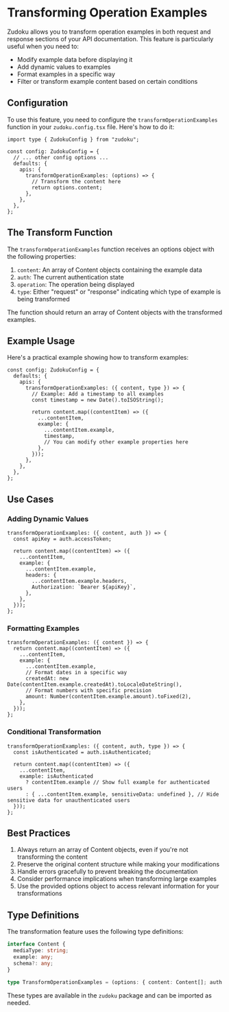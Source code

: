 # Transforming Operation Examples

Zudoku allows you to transform operation examples in both request and response sections of your API documentation. This feature is particularly useful when you need to:

- Modify example data before displaying it
- Add dynamic values to examples
- Format examples in a specific way
- Filter or transform example content based on certain conditions

## Configuration

To use this feature, you need to configure the `transformOperationExamples` function in your `zudoku.config.tsx` file. Here's how to do it:

```tsx
import type { ZudokuConfig } from "zudoku";

const config: ZudokuConfig = {
  // ... other config options ...
  defaults: {
    apis: {
      transformOperationExamples: (options) => {
        // Transform the content here
        return options.content;
      },
    },
  },
};
```

## The Transform Function

The `transformOperationExamples` function receives an options object with the following properties:

1. `content`: An array of Content objects containing the example data
2. `auth`: The current authentication state
3. `operation`: The operation being displayed
4. `type`: Either "request" or "response" indicating which type of example is being transformed

The function should return an array of Content objects with the transformed examples.

## Example Usage

Here's a practical example showing how to transform examples:

```tsx
const config: ZudokuConfig = {
  defaults: {
    apis: {
      transformOperationExamples: ({ content, type }) => {
        // Example: Add a timestamp to all examples
        const timestamp = new Date().toISOString();

        return content.map((contentItem) => ({
          ...contentItem,
          example: {
            ...contentItem.example,
            timestamp,
            // You can modify other example properties here
          },
        }));
      },
    },
  },
};
```

## Use Cases

### Adding Dynamic Values

```tsx
transformOperationExamples: ({ content, auth }) => {
  const apiKey = auth.accessToken;

  return content.map((contentItem) => ({
    ...contentItem,
    example: {
      ...contentItem.example,
      headers: {
        ...contentItem.example.headers,
        Authorization: `Bearer ${apiKey}`,
      },
    },
  }));
};
```

### Formatting Examples

```tsx
transformOperationExamples: ({ content }) => {
  return content.map((contentItem) => ({
    ...contentItem,
    example: {
      ...contentItem.example,
      // Format dates in a specific way
      createdAt: new Date(contentItem.example.createdAt).toLocaleDateString(),
      // Format numbers with specific precision
      amount: Number(contentItem.example.amount).toFixed(2),
    },
  }));
};
```

### Conditional Transformation

```tsx
transformOperationExamples: ({ content, auth, type }) => {
  const isAuthenticated = auth.isAuthenticated;

  return content.map((contentItem) => ({
    ...contentItem,
    example: isAuthenticated
      ? contentItem.example // Show full example for authenticated users
      : { ...contentItem.example, sensitiveData: undefined }, // Hide sensitive data for unauthenticated users
  }));
};
```

## Best Practices

1. Always return an array of Content objects, even if you're not transforming the content
2. Preserve the original content structure while making your modifications
3. Handle errors gracefully to prevent breaking the documentation
4. Consider performance implications when transforming large examples
5. Use the provided options object to access relevant information for your transformations

## Type Definitions

The transformation feature uses the following type definitions:

```typescript
interface Content {
  mediaType: string;
  example: any;
  schema?: any;
}

type TransformOperationExamples = (options: { content: Content[]; auth: AuthState; operation: OperationListItemResult; type: "request" | "response" }) => Content[];
```

These types are available in the `zudoku` package and can be imported as needed.
